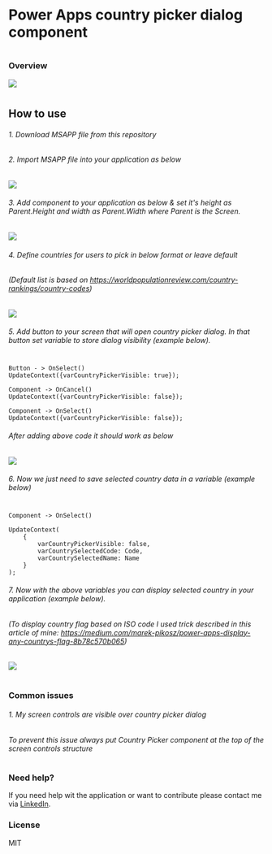 # Power Apps country picker dialog component

#
#
### Overview
![](https://s4.gifyu.com/images/country-picker.gif)
#
#
## How to use
###### 1. Download MSAPP file from this repository
######  2. Import MSAPP file into your application as below
![](https://s4.gifyu.com/images/import-cmp.png)
######  3. Add component to your application as below & set it's height as Parent.Height and width as Parent.Width where Parent is the Screen.
![](https://s1.gifyu.com/images/country-picker-how-to-add.gif)
######  4. Define countries for users to pick in below format or leave default
###### (Default list is based on https://worldpopulationreview.com/country-rankings/country-codes)
![](https://s4.gifyu.com/images/country-picker-countries.png)
######  5. Add button to your screen that will open country picker dialog. In that button set variable to store dialog visibility (example below).
#
```
Button - > OnSelect()
UpdateContext({varCountryPickerVisible: true});

Component -> OnCancel()
UpdateContext({varCountryPickerVisible: false});

Component -> OnSelect()
UpdateContext({varCountryPickerVisible: false});
```
######  After adding above code it should work as below

![](https://s4.gifyu.com/images/country-picker-button-gif.gif)
######  6. Now we just need to save selected country data in a variable (example below)
#
```
Component -> OnSelect()

UpdateContext(
    {
        varCountryPickerVisible: false,
        varCountrySelectedCode: Code,
        varCountrySelectedName: Name
    }
);

```
######  7. Now with the above variables you can display selected country in your application (example below).
###### (To display country flag based on ISO code I used trick described in this article of mine: https://medium.com/marek-pikosz/power-apps-display-any-countrys-flag-8b78c570b065)
![](https://s4.gifyu.com/images/country-picker-display-selected.gif)
#
#
### Common issues
###### 1. My screen controls are visible over country picker dialog
###### To prevent this issue always put Country Picker component at the top of the screen controls structure
#
#
### Need help?
If you need help wit the application or want to contribute please contact me via [LinkedIn](https://www.linkedin.com/in/marek-pikosz/).

### License
MIT
